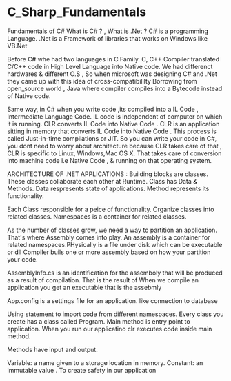 # C_Sharp_Fundamentals
Fundamentals of C# What is C# ? , What is .Net ? 
C# is a programming Language.
.Net is a Framework of libraries that works on Windows like VB.Net

Before C# whe had two languages in C Family. C, C++ Compiler translated C/C++ code in High Level Language into Native code. We had differenct hardwares & different O.S , So when microsoft was designing C# and .Net they came up with this idea of cross-compatibililty
Borrowing from open_source world , Java where compiler compiles into a Bytecode instead of Native code.

Same way, in C# when you write code ,its compiled into a IL Code , Intermediate Language Code. IL code is independent of computer on which it is running. CLR converts IL Code into Native Code . CLR is an application sitting in memory that converts IL Code into Native Code . This process is called Just-in-time compilations or JIT. So you can write your code in C#, you dont need to worry about architecture because CLR takes care of that , CLR is specific to Linux, Windows,Mac OS X. That takes care of conversion into machine code i.e Native Code , & running on that operating system.


ARCHITECTURE OF .NET APPLICATIONS : Building blocks are classes. These classes collaborate each other at Runtime. Class has Data & Methods. Data respresents state of applications. Method represents its functionality.

Each Class responsible for a peice of functionality. Organize classes into related classes. Namespaces is a container for related classes. 

As the number of classes grow, we need a way to partition an application. That's where Assembly comes into play. An assembly is a container for related namespaces.PHysically is a file under disk which can be executable or dll
Compiler buils one or more assembly based on how your partition your code.

AssemblyInfo.cs is an identification for the assemboly that will be produced as a result of compilation.  That is the result of When we compile an application you get an executable that is the assebmly

App.config is a settings file for an application. like connection to database

Using statement to import code from different namespaces. 
Every class you create has a class called Program. Main method is entry point to application. When you run our applicatino clr executes code inside main method.

Methods have input and output.

Variable: a name given to a storage location in memory.
Constant: an immutable value . To create safety in our application
